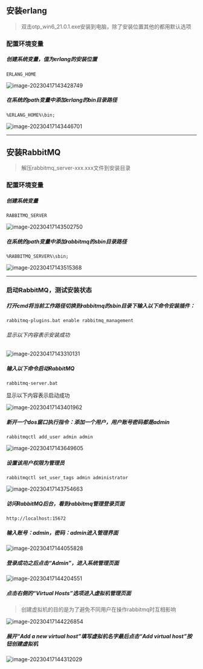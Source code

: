 ## 安装erlang

> 双击otp_win6_21.0.1.exe安装到电脑，除了安装位置其他的都用默认选项

### 配置环境变量

##### 创建系统变量，值为erlang的安装位置

```
ERLANG_HOME
```

![image-20230417143428749](https://typora-picture-zhao.oss-cn-beijing.aliyuncs.com/Typora/202304272009664.png)



##### 在系统的path变量中添加erlang的bin目录路径

```
%ERLANG_HOME%\bin;
```

![image-20230417143446701](https://typora-picture-zhao.oss-cn-beijing.aliyuncs.com/Typora/202304272009931.png)





---





## 安装RabbitMQ

> 解压rabbitmq_server-xxx.xxx文件到安装目录

### 配置环境变量

##### 创建系统变量

```
RABBITMQ_SERVER
```

![image-20230417143502750](https://typora-picture-zhao.oss-cn-beijing.aliyuncs.com/Typora/202304272009640.png)



##### 在系统的path变量中添加rabbitmq的sbin目录路径

```
%RABBITMQ_SERVER%\sbin;
```

![image-20230417143515368](https://typora-picture-zhao.oss-cn-beijing.aliyuncs.com/Typora/202304272009374.png)





---





### 启动RabbitMQ，测试安装状态

##### 打开cmd将当前工作路径切换到rabbitmq的sbin目录下输入以下命令安装插件：

```shell
rabbitmq-plugins.bat enable rabbitmq_management
```

###### 显示以下内容表示安装成功

![image-20230417143310131](https://typora-picture-zhao.oss-cn-beijing.aliyuncs.com/Typora/202304272009001.png)



##### 输入以下命令启动RabbitMQ

```shell
rabbitmq-server.bat
```

显示以下内容表示启动成功

![image-20230417143401962](https://typora-picture-zhao.oss-cn-beijing.aliyuncs.com/Typora/202304272009118.png)



##### 新开一个dos窗口执行指令：添加一个用户，用户账号密码都是admin

```shell
rabbitmqctl add_user admin admin
```

![image-20230417143649605](https://typora-picture-zhao.oss-cn-beijing.aliyuncs.com/Typora/202304272010287.png)



##### 设置该用户权限为管理员

```shell
rabbitmqctl set_user_tags admin administrator
```

![image-20230417143754663](https://typora-picture-zhao.oss-cn-beijing.aliyuncs.com/Typora/202304272010379.png)



##### 访问RabbitMQ后台，看到rabbitmq管理登录页面

```http
http://localhost:15672
```



##### 输入账号：admin，密码：admin进入管理界面

![image-20230417144055828](https://typora-picture-zhao.oss-cn-beijing.aliyuncs.com/Typora/202304272010966.png)



##### 登录成功之后点击“Admin”，进入系统管理页面

![image-20230417144204551](https://typora-picture-zhao.oss-cn-beijing.aliyuncs.com/Typora/202304272010378.png)



##### 点击右侧的“Virtual Hosts”选项进入虚拟机管理页面

> 创建虚拟机的目的是为了避免不同用户在操作rabbitmq时互相影响

![image-20230417144226854](https://typora-picture-zhao.oss-cn-beijing.aliyuncs.com/Typora/202304272010492.png)



##### 展开“Add a new virtual host”填写虚拟机名字最后点击“Add virtual host”按钮创建虚拟机

![image-20230417144312029](https://typora-picture-zhao.oss-cn-beijing.aliyuncs.com/Typora/202304272010694.png)

